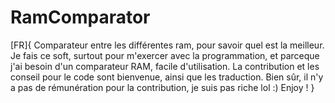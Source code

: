 # RamComparator

[FR]{
Comparateur entre les différentes ram, pour savoir quel est la meilleur.
Je fais ce soft, surtout pour m'exercer avec la programmation, et parceque j'ai besoin d'un comparateur RAM, facile d'utilisation.
La contribution et les conseil pour le code sont bienvenue, ainsi que les traduction.
Bien sûr, il n'y a pas de rémunération pour la contribution, je suis pas riche lol :)
Enjoy !
  }
